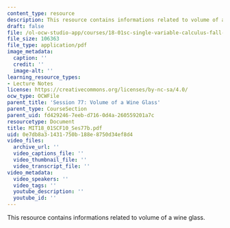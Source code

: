 ```yaml
---
content_type: resource
description: This resource contains informations related to volume of a wine glass.
draft: false
file: /ol-ocw-studio-app/courses/18-01sc-single-variable-calculus-fall-2010/0e7db8a31431750b188e8750d34ef8d4_MIT18_01SCF10_Ses77b.pdf
file_size: 106363
file_type: application/pdf
image_metadata:
  caption: ''
  credit: ''
  image-alt: ''
learning_resource_types:
- Lecture Notes
license: https://creativecommons.org/licenses/by-nc-sa/4.0/
ocw_type: OCWFile
parent_title: 'Session 77: Volume of a Wine Glass'
parent_type: CourseSection
parent_uid: fd429246-7eeb-d716-0d4a-260559201a7c
resourcetype: Document
title: MIT18_01SCF10_Ses77b.pdf
uid: 0e7db8a3-1431-750b-188e-8750d34ef8d4
video_files:
  archive_url: ''
  video_captions_file: ''
  video_thumbnail_file: ''
  video_transcript_file: ''
video_metadata:
  video_speakers: ''
  video_tags: ''
  youtube_description: ''
  youtube_id: ''
---
```

This resource contains informations related to volume of a wine glass.